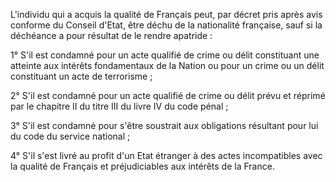   
L'individu qui a acquis la qualité de Français peut, par décret pris après avis conforme du Conseil d'Etat, être déchu de la nationalité française, sauf si la déchéance a pour résultat de le rendre apatride :   

  
1° S'il est condamné pour un acte qualifié de crime ou délit constituant une atteinte aux intérêts fondamentaux de la Nation ou pour un crime ou un délit constituant un acte de terrorisme ;   

  
2° S'il est condamné pour un acte qualifié de crime ou délit prévu et réprimé par le chapitre II du titre III du livre IV du code pénal ;   

  
3° S'il est condamné pour s'être soustrait aux obligations résultant pour lui du code du service national ;   

  
4° S'il s'est livré au profit d'un Etat étranger à des actes incompatibles avec la qualité de Français et préjudiciables aux intérêts de la France.  
